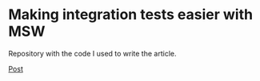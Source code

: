 # Making integration tests easier with MSW

Repository with the code I used to write the article.

[Post](https://blog.galdino.dev/making-integration-tests-easier-with-msw)
